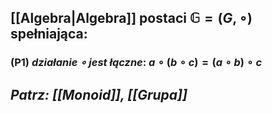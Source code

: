 ## [[Algebra|Algebra]] postaci $\mathbb{G} = (G, \circ)$ spełniająca:
### (P1) *działanie $\circ$ jest łączne*: $a \circ  (b \circ c) = (a \circ b)  \circ c$ 
## *Patrz: [[Monoid]], [[Grupa]]*